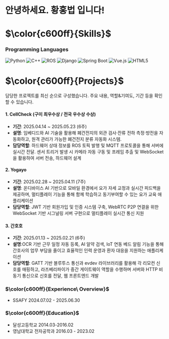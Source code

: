 # 안녕하세요. 황홍법 입니다!


<!--
### $\color{c600ff}{Hwang\ HongBub}$

> Daegu, South Korea  
> Tel. 010-7147-3989  
> E. bup553@naver.com

---
-->

# $\color{c600ff}{Skills}$

### Programming Languages
![Python](https://img.shields.io/badge/Python-3776AB?style=for-the-badge&logo=python&logoColor=white) 
![C++](https://img.shields.io/badge/C++-00599C?style=for-the-badge&logo=c%2B%2B&logoColor=white)
![ROS](https://img.shields.io/badge/ROS-22314E?style=for-the-badge&logo=ros&logoColor=white)
![Django](https://img.shields.io/badge/Django-092E20?style=for-the-badge&logo=django&logoColor=white)
![Spring Boot](https://img.shields.io/badge/Spring_Boot-6DB33F?style=for-the-badge&logo=spring&logoColor=white)
![Vue.js](https://img.shields.io/badge/Vue.js-4FC08D?style=for-the-badge&logo=vue.js&logoColor=white)
![HTML5](https://img.shields.io/badge/HTML5-E34F26?style=for-the-badge&logo=html5&logoColor=white)


# $\color{c600ff}{Projects}$
담당한 프로젝트를 최신 순으로 구성했습니다. 주요 내용, 역할&기여도, 기간 등을 확인할 수 있습니다.

#### 1. CellCheck (구미 최우수상 / 전국 우수상 수상)
- **기간**: 2025.04.14 ~ 2025.05.23 (6주)
- **설명**: 임베디드와 AI 기술을 활용해 폐건전지의 외관 검사·잔류 전하 측정·방전을 자동화하고, 원격 관리가 가능한 폐건전지 분류 자동화 시스템. 
- **담당역할**: 하드웨어 상태 정보를 ROS 토픽 발행 및 MQTT 프로토콜을 통해 서버에 실시간 전달. 센서 트리거 발생 시 카메라 자동 구동 및 프레임 추출 및 WebSocket을 활용하여 서버 전송, 하드웨어 설계

#### 2. Yogayo
- **기간**: 2025.02.28 ~ 2025.04.11 (7주)
- **설명**: 온디바이스 AI 기반으로 모바일 환경에서 요가 자세 교정과 실시간 피드백을 제공하며, 멀티플레이 기능을 통해 함께 학습하고 동기부여할 수 있는 요가 교육 애플리케이션
- **담당역할**: JWT 기반 회원가입 및 인증 시스템 구축, WebRTC P2P 연결을 위한 WebSocket 기반 시그널링 서버 구현으로 멀티플레이 실시간 통신 지원

#### 3. 간호호
- **기간**: 2025.01.13 ~ 2025.02.21 (6주)
- **설명**:OCR 기반 근무 일정 자동 등록, AI 알약 검색, IoT 연동 베드 알림 기능을 통해 간호사의 업무 부담을 줄이고 효율적인 인력 운영과 환자 대응을 지원하는 애플리케이션
- **담당역할**: GATT 기반 블루투스 통신과 evdev 라이브러리를 활용해 각 리모컨 신호를 매핑하고, 라즈베리파이가 중간 게이트웨이 역할을 수행하며 서버와 HTTP 비동기 통신으로 신호를 전달, 웹 프론트엔드 개발
### $\color{c600ff}{Experience\ Overview}$

- SSAFY 2024.07.02 - 2025.06.30

### $\color{c600ff}{Education}$

- 달성고등학교 2014.03-2016.02  
- 영남대학교 전자공학과 2016.03 - 2023.02
<!--
**Hongbeob/Hongbeob** is a ✨ _special_ ✨ repository because its `README.md` (this file) appears on your GitHub profile.

Here are some ideas to get you started:

- 🔭 I’m currently working on ...
- 🌱 I’m currently learning ...
- 👯 I’m looking to collaborate on ...
- 🤔 I’m looking for help with ...
- 💬 Ask me about ...
- 📫 How to reach me: ...
- 😄 Pronouns: ...
- ⚡ Fun fact: ...
-->
